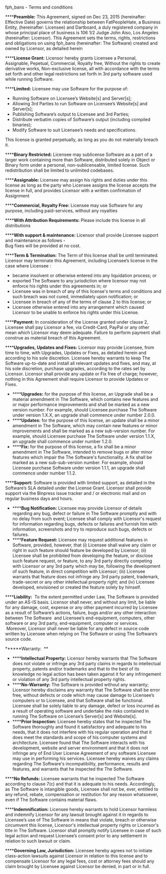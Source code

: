 <span class="s1">fph\_bans - Terms and conditions</span>

****<span class="s1">**Preamble:** This Agreement, signed on Dec 23,
2015 (hereinafter: Effective Date) governs the relationship between
FatPeopleHate, a Business Entity, (hereinafter: Licensee) and Dartboard,
a duly registered company in whose principal place of business is 106
1/2 Judge John Aiso, Los Angeles (hereinafter: Licensor). This Agreement
sets the terms, rights, restrictions and obligations on using fph\_bans
(hereinafter: The Software) created and owned by Licensor, as detailed
herein</span>

****<span class="s1">**License Grant:** Licensor hereby grants Licensee
a Personal, Assignable, Pepetual, Commercial, Royalty free, Without the
rights to create derivative works, Non-exclusive license, all with
accordance with the terms set forth and other legal restrictions set
forth in 3rd party software used while running Software.</span>

****<span class="s1">**Limited:** Licensee may use Software for the
purpose of:</span>

-   <span class="s1">Running Software on Licensee’s Website\[s\] and
    Server\[s\];</span>
-   <span class="s1">Allowing 3rd Parties to run Software on Licensee’s
    Website\[s\] and Server\[s\];</span>
-   <span class="s1">Publishing Software’s output to Licensee and 3rd
    Parties;</span>
-   <span class="s1">Distribute verbatim copies of Software’s output
    (including compiled binaries);</span>
-   <span class="s1">Modify Software to suit Licensee’s needs
    and specifications.</span>

<span class="s1">This license is granted perpetually, as long as you do
not materially breach it.</span>

****<span class="s1">**Binary Restricted:** Licensee may sublicense
Software as a part of a larger work containing more than Software,
distributed solely in Object or Binary form under a personal,
non-sublicensable, limited license. Such redistribution shall be limited
to unlimited codebases.</span>

****<span class="s1">**Assignable:** Licensee may assign his rights and
duties under this license as long as the party who Licensee assigns the
license accepts the license in full, and provides Licensor with a
written confirmation of Assignment</span>

****<span class="s1">**Commercial, Royalty Free:** Licensee may use
Software for any purpose, including paid-services, without any
royalties</span>

****<span class="s1">**With Attribution Requirements﻿:** Please include
this license in all distributions</span>

****<span class="s1">**With support & maintenance:** Licensor shall
provide Licensee support and maintenance as follows -\
 Bug fixes will be provided at no cost.</span>

<span class="s2">****</span><span class="s3">**Term & Termination:** The
Term of this license shall be until terminated. Licensor may terminate
this Agreement, including Licensee’s license in the case where Licensee
:</span>

-   <span class="s2"></span><span class="s3">became insolvent or
    otherwise entered into any liquidation process; or</span>
-   <span class="s2"></span><span class="s3">exported The Software to
    any jurisdiction where licensor may not enforce his rights under
    this agreements in; or</span>
-   <span class="s2"></span><span class="s3">Licensee was in breach of
    any of this license's terms and conditions and such breach was not
    cured, immediately upon notification; or</span>
-   <span class="s2"></span><span class="s3">Licensee in breach of any
    of the terms of clause 2 to this license; or</span>
-   <span class="s2"></span><span class="s3">Licensee otherwise entered
    into any arrangement which caused Licensor to be unable to enforce
    his rights under this License.</span>

****<span class="s1">**Payment:** In consideration of the License
granted under clause 2, Licensee shall pay Licensor a fee, via
Credit-Card, PayPal or any other mean which Licensor may deem adequate.
Failure to perform payment shall construe as material breach of this
Agreement.</span>

<span class="s2">****</span><span class="s3">**Upgrades, Updates and
Fixes:** Licensor may provide Licensee, from time to time, with
Upgrades, Updates or Fixes, as detailed herein and according to his sole
discretion. Licensee hereby warrants to keep The Software up-to-date and
install all relevant updates and fixes, and may, at his sole discretion,
purchase upgrades, according to the rates set by Licensor. Licensor
shall provide any update or Fix free of charge; however, nothing in this
Agreement shall require Licensor to provide Updates or Fixes.</span>

-   <span class="s2">****</span><span class="s3">**Upgrades:** for the
    purpose of this license, an Upgrade shall be a material amendment in
    The Software, which contains new features and or major performance
    improvements and shall be marked as a new version number. For
    example, should Licensee purchase The Software under version 1.X.X,
    an upgrade shall commence under number 2.0.0.</span>
-   <span class="s2">****</span><span class="s3">**Updates:** for the
    purpose of this license, an update shall be a minor amendment in The
    Software, which may contain new features or minor improvements and
    shall be marked as a new sub-version number. For example, should
    Licensee purchase The Software under version 1.1.X, an upgrade shall
    commence under number 1.2.0.</span>
-   <span class="s2">****</span><span class="s3">**Fix:** for the
    purpose of this license, a fix shall be a minor amendment in The
    Software, intended to remove bugs or alter minor features which
    impair the The Software's functionality. A fix shall be marked as a
    new sub-sub-version number. For example, should Licensee purchase
    Software under version 1.1.1, an upgrade shall commence under
    number 1.1.2.</span>

****<span class="s1">**Support:** Software is provided with limited
support, as detailed in the Software’s SLA detailed under the License
Grant. Licensor shall provide support via the Binpress issue tracker and
/ or electronic mail and on regular business days and hours.</span>

-   ****<span class="s1">**Bug Notification:** Licensee may provide
    Licensor of details regarding any bug, defect or failure in The
    Software promptly and with no delay from such event; Licensee shall
    comply with Licensor's request for information regarding bugs,
    defects or failures and furnish him with information, screenshots
    and try to reproduce such bugs, defects or failures.</span>
-   ****<span class="s1">**Feature Request:** Licensee may request
    additional features in Software, provided, however, that (i)
    Licensee shall waive any claim or right in such feature should
    feature be developed by Licensor; (ii) Licensee shall be prohibited
    from developing the feature, or disclose such feature request, or
    feature, to any 3rd party directly competing with Licensor or any
    3rd party which may be, following the development of such feature,
    in direct competition with Licensor; (iii) Licensee warrants that
    feature does not infringe any 3rd party patent, trademark,
    trade-secret or any other intellectual property right; and (iv)
    Licensee developed, envisioned or created the feature solely
    by himself.</span>

****<span class="s1">**Liability:**  To the extent permitted under Law,
The Software is provided under an AS-IS basis. Licensor shall never, and
without any limit, be liable for any damage, cost, expense or any other
payment incurred by Licensee as a result of Software’s actions, failure,
bugs and/or any other interaction between The Software  and Licensee’s
end-equipment, computers, other software or any 3rd party,
end-equipment, computer or services.  Moreover, Licensor shall never be
liable for any defect in source code written by Licensee when relying on
The Software or using The Software’s source code.</span>

****<span class="s1">**Warranty:  **</span>

-   ****<span class="s1">**Intellectual Property:** Licensor hereby
    warrants that The Software does not violate or infringe any 3rd
    party claims in regards to intellectual property, patents and/or
    trademarks and that to the best of its knowledge no legal action has
    been taken against it for any infringement or violation of any 3rd
    party intellectual property rights.</span>
-   ****<span class="s1">**No-Warranty:** The Software is provided
    without any warranty; Licensor hereby disclaims any warranty that
    The Software shall be error free, without defects or code which may
    cause damage to Licensee’s computers or to Licensee, and that
    Software shall be functional. Licensee shall be solely liable to any
    damage, defect or loss incurred as a result of operating software
    and undertake the risks contained in running The Software on
    License’s Server\[s\] and Website\[s\].</span>
-   ****<span class="s1">**Prior Inspection:** Licensee hereby states
    that he inspected The Software thoroughly and found it satisfactory
    and adequate to his needs, that it does not interfere with his
    regular operation and that it does meet the standards and scope of
    his computer systems and architecture. Licensee found that The
    Software interacts with his development, website and server
    environment and that it does not infringe any of End User License
    Agreement of any software Licensee may use in performing
    his services. Licensee hereby waives any claims regarding The
    Software's incompatibility, performance, results and features, and
    warrants that he inspected the The Software.</span>

****<span class="s1">**No Refunds:** Licensee warrants that he inspected
The Software according to clause 7(c) and that it is adequate to his
needs. Accordingly, as The Software is intangible goods, Licensee shall
not be, ever, entitled to any refund, rebate, compensation or
restitution for any reason whatsoever, even if The Software contains
material flaws.</span>

****<span class="s1">**Indemnification:** Licensee hereby warrants to
hold Licensor harmless and indemnify Licensor for any lawsuit brought
against it in regards to Licensee’s use of The Software in means that
violate, breach or otherwise circumvent this license, Licensor's
intellectual property rights or Licensor's title in The Software.
Licensor shall promptly notify Licensee in case of such legal action and
request Licensee’s consent prior to any settlement in relation to such
lawsuit or claim.</span>

****<span class="s1">**Governing Law, Jurisdiction:** Licensee hereby
agrees not to initiate class-action lawsuits against Licensor in
relation to this license and to compensate Licensor for any legal fees,
cost or attorney fees should any claim brought by Licensee against
Licensor be denied, in part or in full.</span>
